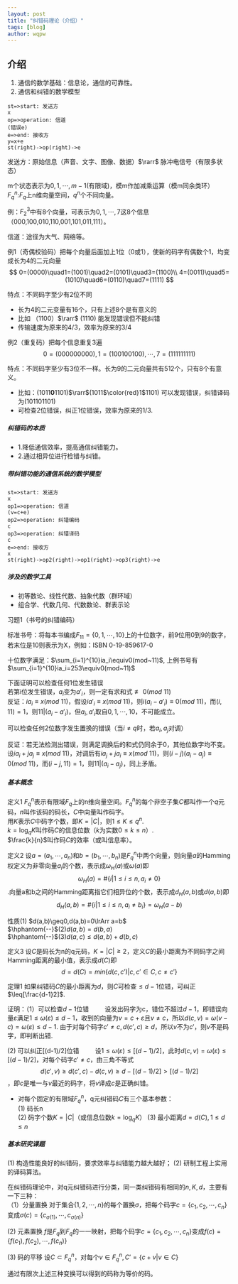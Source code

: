 ```yaml
---
layout: post
title: "纠错码理论（介绍）"
tags: [blog]
author: wqpw
---
```


<link rel="stylesheet" href="https://cdn.jsdelivr.net/npm/katex@0.11.1/dist/katex.min.css" integrity="sha384-zB1R0rpPzHqg7Kpt0Aljp8JPLqbXI3bhnPWROx27a9N0Ll6ZP/+DiW/UqRcLbRjq" crossorigin="anonymous">
<script defer src="https://cdn.jsdelivr.net/npm/katex@0.11.1/dist/katex.min.js" integrity="sha384-y23I5Q6l+B6vatafAwxRu/0oK/79VlbSz7Q9aiSZUvyWYIYsd+qj+o24G5ZU2zJz" crossorigin="anonymous"></script>
<script defer src="https://cdn.jsdelivr.net/npm/katex@0.11.1/dist/contrib/auto-render.min.js" integrity="sha384-kWPLUVMOks5AQFrykwIup5lo0m3iMkkHrD0uJ4H5cjeGihAutqP0yW0J6dpFiVkI" crossorigin="anonymous"></script>
<script>
    document.addEventListener("DOMContentLoaded", function() {
        renderMathInElement(document.body, {
            delimiters : [
                {left: "$$", right: "$$", display: true},
                {left: "$", right: "$", display: false}
            ]
        });
    });
</script>

## 介绍

1. 通信的数学基础：信息论，通信的可靠性。
2. 通信和纠错的数学模型

```flow
st=>start: 发送方
x
op=>operation: 信道
(错误e)
e=>end: 接收方
y=x+e
st(right)->op(right)->e
```

发送方：原始信息（声音、文字、图像、数据）$\rarr$ 脉冲电信号（有限多状态）

m个状态表示为$0,1,\cdots,m-1$(有限域)，模m作加减乘运算（模m同余类环）
$F^n_q$:$F_q$上n维向量空间，$q^n$个不同向量。

例：$F^3_2$中有8个向量，可表示为$0,1,\cdots,7$这8个信息（000,100,010,110,001,101,011,111）。

信道：途径为大气、网络等。

例1（奇偶校验码）把每个向量后面加上1位（0或1），使新的码字有偶数个1，均变成长为4的二元向量
$$
0=(0000)\quad1=(1001)\quad2=(0101)\quad3=(1100)\\
4=(0011)\quad5=(1010)\quad6=(0110)\quad7=(1111)
$$

特点：不同码字至少有2位不同

- 长为4的二元变量有16个，只有上述8个是有意义的
- 比如 （1100）$\rarr$ (1110) 能发现错误但不能纠错
- 传输速度为原来的4/3，效率为原来的3/4

例2（重复码）把每个信息重复3遍$$
0=(000000000),1=(100100100),\cdots,7=(111111111)
$$

特点：不同码字至少有3位不一样。长为9的二元向量共有512个，只有8个有意义。

- 比如：(1011**0**1101)$\rarr$(1011$\color{red}1$1101) 可以发现错误，纠错译码为(101101101)
- 可检查2位错误，纠正1位错误，效率为原来的1/3.

##### 纠错码的本质
- 1.降低通信效率，提高通信纠错能力。
- 2.通过相异位进行检错与纠错。

##### 带纠错功能的通信系统的数学模型

```flow
st=>start: 发送方
x
op1=>operation: 信道
(v=c+e)
op2=>operation: 纠错编码
c
op3=>operation: 纠错译码
c
e=>end: 接收方
x
st(right)->op2(right)->op1(right)->op3(right)->e
```

##### 涉及的数学工具
- 初等数论、线性代数、抽象代数（群环域）
- 组合学、代数几何、代数数论、群表示论

习题1（书号的纠错编码）

标准书号：将每本书编成$F_{11}=\{0,1,\cdots,10\}$上的十位数字，前9位用0到9的数字，若末位是10则表示为X，例如：ISBN 0-19-859617-0

十位数字满足：$\sum_{i=1}^{10}ia_i\equiv0(mod~11)$, 上例书号有$\sum_{i=1}^{10}ia_i=253\equiv0(mod~11)$

下面证明可以检查任何1位发生错误  
若第i位发生错误，$a_i$变为$a'_i$，则一定有求和式$\not\equiv0(mod~11)$  
反证：$ia_i\equiv x(mod~11)$，假设$ia'_i\equiv x(mod~11)$，则$i(a_i-a'_i)\equiv0(mod~11)$，而$(i,11)=1$，则$11|(a_i-a'_i)$，但$a_i,a'_i$取自$0,1,\cdots,10$，不可能成立。

可以检查任何2位数字发生置换的错误（当$i\neq q$时，若$a_i,a_j$对调）

反证：若无法检测出错误，则满足调换后的和式仍同余于0，其他位数字均不变。设$ia_i+ja_j\equiv x(mod~11)$，对调后有$ia_j+ja_i\equiv x(mod~11)$，则$(i-j)(a_i-a_j)\equiv0(mod~11)$，而$(i-j,11)=1$，则$11|(a_i-a_j)$，同上矛盾。

##### 基本概念

定义1 $F^n_q$表示有限域$F_q$上的n维向量空间。$F_q^n$的每个非空子集$C$都叫作一个$q$元码，$n$叫作该码的码长，$C$中向量叫作码字。  
用$K$表示$C$中码字个数，即$K=|C|$，则$1\leq K\leq q^n$.  
$k=\log_qK$叫作码$C$的信息位数（$k$为实数$0\leq k\leq n$）.  
$\frac{k}{n}$叫作码$C$的效率（或叫信息率）。

定义2 设$a=(a_1,\cdots,a_n)$和$b=(b_1,\cdots,b_n)$是$F^n_q$中两个向量，则向量$a$的Hamming权定义为非零向量$a_i$的个数，表示成$\omega_H(a)$或$\omega(a)$即$$
\omega_H(a)=\#\{i|1\leq i\leq n,a_i\neq0\}
$$.向量a和b之间的Hamming距离指它们相异位的个数，表示成$d_H(a,b)$或$d(a,b)$即$$
d_H(a,b)=\#\{i|1\leq i\leq n,a_i\neq b_i\}=\omega_H(a-b)
$$

性质(1) $d(a,b)\geq0,d(a,b)=0\lrArr a=b$  
$\hphantom{--}$(2)$d(a,b)=d(b,a)$  
$\hphantom{--}$(3)$d(a,c)\leq d(a,b)+d(b,c)$

定义3 设$C$是码长为n的q元码，$K=|C|\geq2$，定义$C$的最小距离为不同码字之间Hamming距离的最小值，表示成$d(C)$即$$
d=d(C)=min\{d(c,c')|c,c'\in C,c\neq c'\}
$$

定理1 如果纠错码$C$的最小距离为$d$，则$C$可检查$\leq d-1$位错，可纠正$\leq[\frac{d-1}2]$.

证明：（1）可以检查$d-1$位错
$\qquad$设发出码字为c，错位不超过$d-1$，即错误向量$\varepsilon$满足$1\leq\omega(\varepsilon)\leq d-1$，收到的向量为$v=c+\varepsilon$且$v\neq c$，所以$d(c,v)=\omega(v-c)=\omega(\varepsilon)\leq d-1$. 由于对每个码字$c'\neq c,d(c',c)\geq d$，所以$v$不为$c'$，则$v$不是码字，即判断出错.

(2) 可以纠正[(d-1)/2]位错
$\qquad$设$1\leq\omega(\varepsilon)\leq[(d-1)/2]$，此时$d(c,v)=\omega(\varepsilon)\leq[(d-1)/2]$，对每个码字$c'\neq c$，由三角不等式$$
d(c',v)\geq d(c',c)-d(c,v)\geq d-[(d-1)/2]>[(d-1)/2]
$$，即$c$是唯一与$v$最近的码字，将$v$译成$c$是正确纠错。

- 对每个固定的有限域$F^n_q$，q元纠错码$C$有三个基本参数：  
(1) 码长n  
(2) 码字个数$K=|C|$（或信息位数$k=\log_qK$）
(3) 最小距离$d=d(C),1\leq d\leq n$

##### 基本研究课题

(1) 构造性能良好的纠错码，要求效率与纠错能力越大越好；
(2) 研制工程上实用的译码算法。

在纠错码理论中，对q元纠错码进行分类，同一类纠错码有相同的$n,K,d$，主要有一下三种：  
（1）分量置换 对于集合$\{1,2,\cdots,n\}$的每个置换$\sigma$，把每个码字$c=\{c_1,c_2,\cdots,c_n\}$变成$\sigma(c)=\{c_{\sigma(1)},\cdots,c_{\sigma(n)}\}$

(2) 元素置换 $f$是$F_q$到$F_q$的一一映射，把每个码字$c=\{c_1,c_2,\cdots,c_n\}$变成$f(c)=\{f(c_1),f(c_2),\cdots,f(c_n)\}$

(3) 码的平移 设$C\subset F_q^n$，对每个$v\in F^n_q,C'=\{c+v|v\in C\}$

通过有限次上述三种变换可以得到的码称为等价的码。
